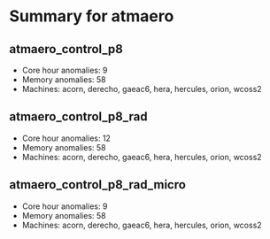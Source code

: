 # Summary for atmaero

## atmaero_control_p8
- Core hour anomalies: 9
- Memory anomalies: 58
- Machines: acorn, derecho, gaeac6, hera, hercules, orion, wcoss2

## atmaero_control_p8_rad
- Core hour anomalies: 12
- Memory anomalies: 58
- Machines: acorn, derecho, gaeac6, hera, hercules, orion, wcoss2

## atmaero_control_p8_rad_micro
- Core hour anomalies: 9
- Memory anomalies: 58
- Machines: acorn, derecho, gaeac6, hera, hercules, orion, wcoss2

